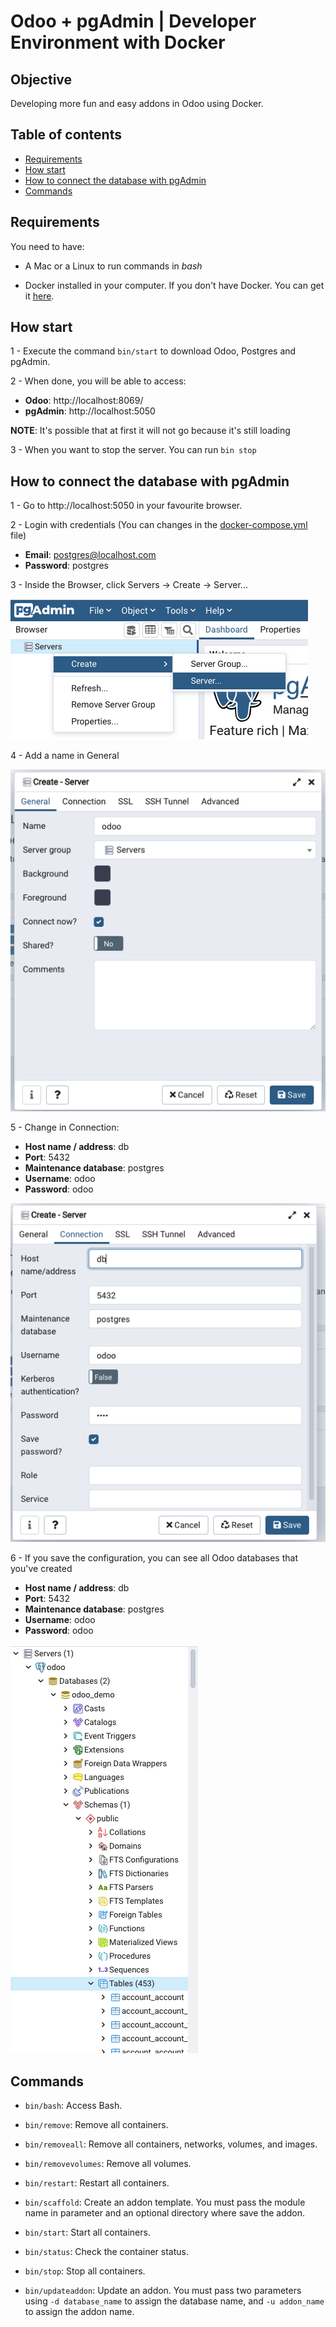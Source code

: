 # Odoo + pgAdmin | Developer Environment with Docker

## Objective

Developing more fun and easy addons in Odoo using Docker.

## Table of contents

- [Requirements](#requirements)
- [How start](#how-start)
- [How to connect the database with pgAdmin](#how-to-connect-the-database-with-pgadmin)
- [Commands](#commands)

## Requirements

You need to have:

- A Mac or a Linux to run commands in *bash*

- Docker installed in your computer. If you don't have Docker. You can get it [here](https://docs.docker.com/get-docker/).

## How start

1 - Execute the command `bin/start` to download Odoo, Postgres and pgAdmin.

2 - When done, you will be able to access:

- **Odoo**: http://localhost:8069/
- **pgAdmin**: http://localhost:5050

**NOTE**: It's possible that at first it will not go because it's still loading

3 - When you want to stop the server. You can run `bin stop`

## How to connect the database with pgAdmin

1 - Go to http://localhost:5050 in your favourite browser.

2 - Login with credentials (You can changes in the [docker-compose.yml](docker-compose.yml) file)

- **Email**: postgres@localhost.com
- **Password**: postgres

3 - Inside the Browser, click Servers -> Create -> Server...

![Create Server in pgAdmin](docs/create-server.png)

4 - Add a name in General

![Create Server in pgAdmin General Configuration](docs/configuration-server-general.png)

5 - Change in Connection:

- **Host name / address**: db
- **Port**: 5432
- **Maintenance database**: postgres
- **Username**: odoo
- **Password**: odoo

![Create Server in pgAdmin Connection Configuration](docs/configuration-server-connection.png)

6 - If you save the configuration, you can see all Odoo databases that you've created

- **Host name / address**: db
- **Port**: 5432
- **Maintenance database**: postgres
- **Username**: odoo
- **Password**: odoo

![Demostration server connection pgAdmin](docs/pgadmin-connection-test.png)

## Commands

- `bin/bash`: Access Bash.

- `bin/remove`: Remove all containers.

- `bin/removeall`: Remove all containers, networks, volumes, and images.

- `bin/removevolumes`: Remove all volumes.

- `bin/restart`: Restart all containers.

- `bin/scaffold`: Create an addon template. You must pass the module name in parameter and an optional directory where save the addon.

- `bin/start`: Start all containers.

- `bin/status`: Check the container status.

- `bin/stop`: Stop all containers.

- `bin/updateaddon`: Update an addon. You must pass two parameters using `-d database_name` to assign the database name, and `-u addon_name` to assign the addon name.

